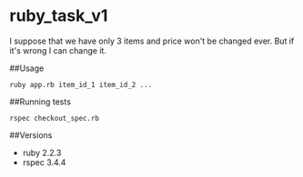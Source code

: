 # ruby_task_v1

I suppose that we have only 3 items and price won't be changed ever. But if it's wrong I can change it.

##Usage
```
ruby app.rb item_id_1 item_id_2 ...
```

##Running tests
```
rspec checkout_spec.rb
```

##Versions

* ruby 2.2.3
* rspec 3.4.4
